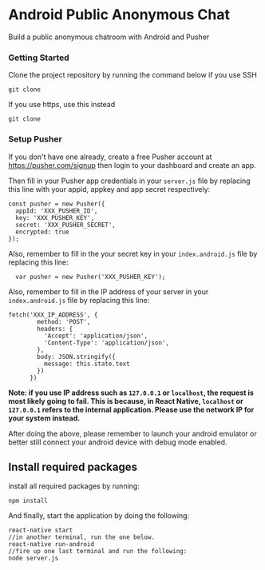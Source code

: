 # Android Public Anonymous Chat 
Build a public anonymous chatroom with Android and Pusher

### Getting Started

Clone the project repository by running the command below if you use SSH

```
git clone 
```

If you use https, use this instead

```
git clone 
```


### Setup Pusher

If you don't have one already, create a free Pusher account at https://pusher.com/signup then login to your dashboard and create an app. 


Then fill in your Pusher app credentials in your `server.js` file by replacing this line with your appid, appkey and app secret respectively:

```
const pusher = new Pusher({
  appId: 'XXX_PUSHER_ID',
  key: 'XXX_PUSHER_KEY',
  secret: 'XXX_PUSHER_SECRET',
  encrypted: true
});
```

Also, remember to fill in the your secret key in your `index.android.js` file by replacing this line:

```
  var pusher = new Pusher('XXX_PUSHER_KEY');
```

Also, remember to fill in the IP address of your server in your `index.android.js` file by replacing this line:
```
fetch('XXX_IP_ADDRESS', {
        method: 'POST',
        headers: {
          'Accept': 'application/json',
          'Content-Type': 'application/json',
        },
        body: JSON.stringify({
          message: this.state.text
        })
      })
```

**Note: if you use IP address such as `127.0.0.1` or `localhost`, the request is most likely going to fail. This is because, in React Native, `localhost` or `127.0.0.1` refers to the internal application. Please use the network IP for your system instead.** 

After doing the above, please remember to launch your android emulator or better still connect your android device with debug mode enabled.

## Install required packages
install all required packages by running:
```
npm install
```

And finally, start the application by doing the following:
```
react-native start
//in another terminal, run the one below.
react-native run-android
//fire up one last terminal and run the following:
node server.js
```